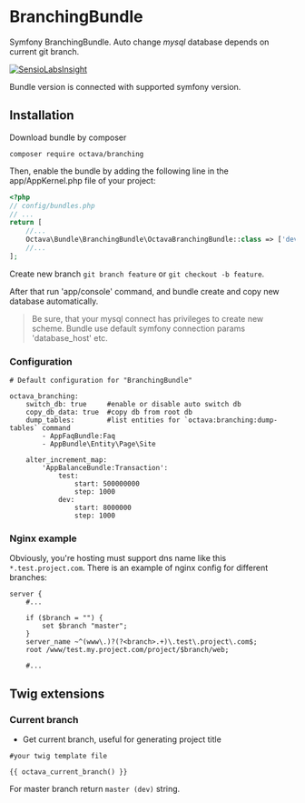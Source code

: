 # BranchingBundle

Symfony BranchingBundle. Auto change *mysql* database depends on current git branch.

[![SensioLabsInsight](https://insight.sensiolabs.com/projects/c21d49cc-9a55-4e84-bcbe-98e30e624614/big.png)](https://insight.sensiolabs.com/projects/c21d49cc-9a55-4e84-bcbe-98e30e624614)

Bundle version is connected with supported symfony version.

## Installation

Download bundle by composer

```
composer require octava/branching
```

Then, enable the bundle by adding the following line in the app/AppKernel.php file of your project:

```php
<?php
// config/bundles.php
// ...
return [
    //...
    Octava\Bundle\BranchingBundle\OctavaBranchingBundle::class => ['dev' => true],
    //...
];
```

Create new branch `git branch feature` or `git checkout -b feature`. 

After that run 'app/console' command, and bundle create and copy new database automatically.

> Be sure, that your mysql connect has privileges to create new scheme.
> Bundle use default symfony connection params 'database_host' etc.

### Configuration

```
# Default configuration for "BranchingBundle"

octava_branching:
    switch_db: true     #enable or disable auto switch db
    copy_db_data: true  #copy db from root db
    dump_tables:        #list entities for `octava:branching:dump-tables` command
        - AppFaqBundle:Faq
        - AppBundle\Entity\Page\Site
        
    alter_increment_map:
        'AppBalanceBundle:Transaction':
            test:
                start: 500000000
                step: 1000
            dev:
                start: 8000000
                step: 1000
```

### Nginx example

Obviously, you're hosting must support dns name like this `*.test.project.com`. 
There is an example of nginx config for different branches:

```
server {
    #...
    
    if ($branch = "") {
        set $branch "master";
    }
    server_name ~^(www\.)?(?<branch>.+)\.test\.project\.com$;
    root /www/test.my.project.com/project/$branch/web;
    
    #...
```

## Twig extensions

### Current branch

* Get current branch, useful for generating project title

```
#your twig template file

{{ octava_current_branch() }}
```

For master branch return `master (dev)` string.
